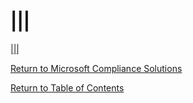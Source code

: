 # |||

[|||]()



[Return to Microsoft Compliance Solutions](README.md)

[Return to Table of Contents](../README.md)
